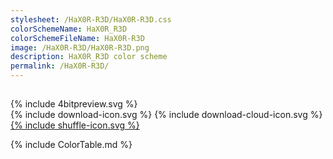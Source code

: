 ```yaml
---
stylesheet: /HaX0R-R3D/HaX0R-R3D.css
colorSchemeName: HaX0R_R3D
colorSchemeFileName: HaX0R-R3D
image: /HaX0R-R3D/HaX0R-R3D.png
description: HaX0R_R3D color scheme
permalink: /HaX0R-R3D/
---
```

<h2 style='text-align:center'>
    <a id='colorSchemeNameLink' href='#'>
        <span class='ColorSchemeFileName' />
    </a>
</h2>

<div class='centeredText'>
{% include 4bitpreview.svg %}
</div>

<div class='centeredText'>
    <a id='downloadSchemeLink' class='padded'>
{% include download-icon.svg %}
    </a>
    <a id='cdnSchemeLink' class='padded'>
{% include download-cloud-icon.svg %}
    </a>
    <a id='feelingLucky' href="javascript:feelingLucky(document.getElementById('themeSelector'))" class='padded'>
{% include shuffle-icon.svg %}
    </a>
</div>

{% include ColorTable.md %}

